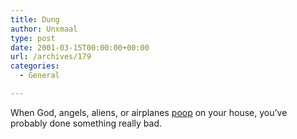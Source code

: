 ```yaml
---
title: Dung
author: Unxmaal
type: post
date: 2001-03-15T00:00:00+00:00
url: /archives/179
categories:
  - General

---
```

When God, angels, aliens, or airplanes <A HREF="http://www.startribune.com/viewers/qview/cgi/qview.cgi?template=natworld_a_cache&#038;slug=dung16">poop</A> on your house, you&#8217;ve probably done something really bad.
